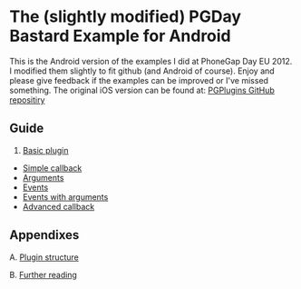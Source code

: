 # The (slightly modified) PGDay Bastard Example for Android

This is the Android version of the examples I did at PhoneGap Day EU 2012. I modified them slightly to fit github (and Android of course). Enjoy and please give feedback if the examples can be improved or I've missed something. The original iOS version can be found at: [PGPlugins GitHub repositiry](https://github.com/rohdef/PGPlugins/)

## Guide
1. [Basic plugin](https://github.com/rohdef/PGPlugins-android/tree/1_Basic_plugin)
- [Simple callback](https://github.com/rohdef/PGPlugins-android/tree/2_Simple_callback)
- [Arguments](https://github.com/rohdef/PGPlugins-android/tree/3_Arguments)
- [Events](https://github.com/rohdef/PGPlugins-android/tree/4_Events)
- [Events with arguments](https://github.com/rohdef/PGPlugins-android/tree/5_Event_With_Arguments)
- [Advanced callback](https://github.com/rohdef/PGPlugins-android/tree/6_Advanced_callback)

## Appendixes
A. [Plugin structure](https://github.com/rohdef/PGPlugins/tree/Appendix_A_Plugin_structure)

B. [Further reading](https://github.com/rohdef/PGPlugins/tree/Appendix_B_Further_reading)

